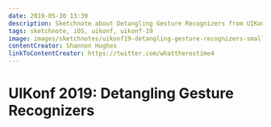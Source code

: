 ```yaml
---
date: 2019-05-30 13:39
description: Sketchnote about Detangling Gesture Recognizers from UIKonf 2019
tags: sketchnote, iOS, uikonf, uikonf-19
image: images/sketchnotes/uikonf19-detangling-gesture-recognizers-small.jpg
contentCreator: Shannon Hughes
linkToContentCreator: https://twitter.com/whattherestime4
---
```


# UIKonf 2019: Detangling Gesture Recognizers
